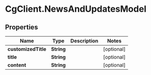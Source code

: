 # CgClient.NewsAndUpdatesModel

## Properties

Name | Type | Description | Notes
------------ | ------------- | ------------- | -------------
**customizedTitle** | **String** |  | [optional] 
**title** | **String** |  | [optional] 
**content** | **String** |  | [optional] 


